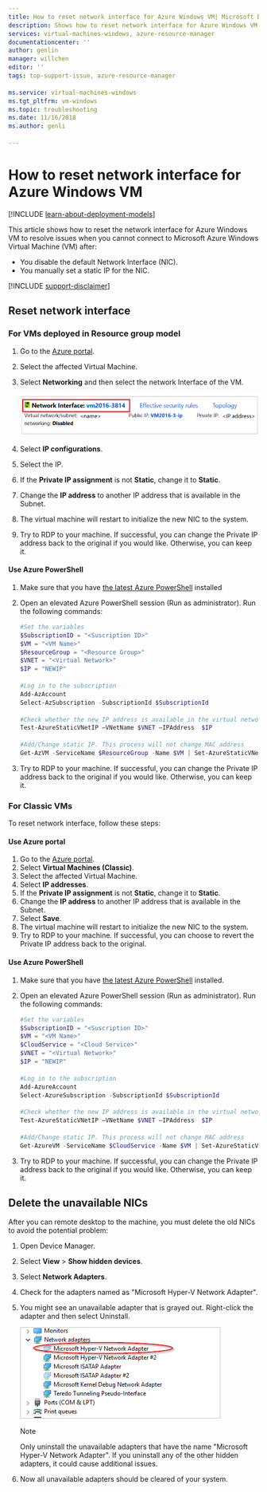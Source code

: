```yaml
---
title: How to reset network interface for Azure Windows VM| Microsoft Docs
description: Shows how to reset network interface for Azure Windows VM
services: virtual-machines-windows, azure-resource-manager
documentationcenter: ''
author: genlin
manager: willchen
editor: ''
tags: top-support-issue, azure-resource-manager

ms.service: virtual-machines-windows
ms.tgt_pltfrm: vm-windows
ms.topic: troubleshooting
ms.date: 11/16/2018
ms.author: genli

---
```

# How to reset network interface for Azure Windows VM 

[!INCLUDE [learn-about-deployment-models](../../../includes/learn-about-deployment-models-both-include.md)]

This article shows how to reset the network interface for Azure Windows VM to resolve issues when you cannot connect to Microsoft Azure Windows Virtual Machine (VM) after:

* You disable the default Network Interface (NIC). 
* You manually set a static IP for the NIC. 

[!INCLUDE [support-disclaimer](../../../includes/support-disclaimer.md)]

## Reset network interface

### For VMs deployed in Resource group model

1.	Go to the [Azure portal](https://ms.portal.azure.com).
2.	Select the affected Virtual Machine.
3.	Select **Networking** and then select the network Interface of the VM.

    ![Network interface location](./media/reset-network-interface/select-network-interface-vm.png)
    
4.	Select **IP configurations**.
5.	Select the IP. 
6.	If the **Private IP assignment**  is not  **Static**, change it to **Static**.
7.	Change the **IP address** to another IP address that is available in the Subnet.
8. The virtual machine will restart to initialize the new NIC to the system.
9.	Try to RDP to your machine.	If successful, you can change the Private IP address back to the original if you would like. Otherwise, you can keep it. 

#### Use Azure PowerShell

1. Make sure that you have [the latest Azure PowerShell](https://docs.microsoft.com/powershell/azure/overview) installed
2. Open an elevated Azure PowerShell session (Run as administrator). Run the following commands:

    ```powershell
    #Set the variables 
    $SubscriptionID = "<Suscription ID>"​
    $VM = "<VM Name>"
    $ResourceGroup = "<Resource Group>"
    $VNET = "<Virtual Network>"
    $IP = "NEWIP"

    #Log in to the subscription​ 
    Add-AzAccount
    Select-AzSubscription -SubscriptionId $SubscriptionId 
    
    #Check whether the new IP address is available in the virtual network.
    Test-AzureStaticVNetIP –VNetName $VNET –IPAddress  $IP

    #Add/Change static IP. This process will not change MAC address
    Get-AzVM -ServiceName $ResourceGroup -Name $VM | Set-AzureStaticVNetIP -IPAddress $IP | Update-AzVM
    ```
3. Try to RDP to your machine.	If successful, you can change the Private IP address back to the original if you would like. Otherwise, you can keep it.

### For Classic VMs

To reset network interface, follow these steps:

#### Use Azure portal

1.	Go to the [Azure portal]( https://ms.portal.azure.com).
2.	Select **Virtual Machines (Classic)**.
3.	Select the affected Virtual Machine.
4.	Select **IP addresses**.
5.	If the **Private IP assignment**  is not  **Static**, change it to **Static**.
6.	Change the **IP address** to another IP address that is available in the Subnet.
7.	Select **Save**.
8.	The virtual machine will restart to initialize the new NIC to the system.
9.	Try to RDP to your machine.	If successful, you can choose to revert the Private IP address back to the original.  

#### Use Azure PowerShell

1. Make sure that you have [the latest Azure PowerShell](https://docs.microsoft.com/powershell/azure/overview) installed.
2. Open an elevated Azure PowerShell session (Run as administrator). Run the following commands:

    ```powershell
    #Set the variables 
    $SubscriptionID = "<Suscription ID>"​
    $VM = "<VM Name>"
    $CloudService = "<Cloud Service>"
    $VNET = "<Virtual Network>"
    $IP = "NEWIP"

    #Log in to the subscription​ 
    Add-AzureAccount
    Select-AzureSubscription -SubscriptionId $SubscriptionId 

    #Check whether the new IP address is available in the virtual network.
    Test-AzureStaticVNetIP –VNetName $VNET –IPAddress  $IP
    
    #Add/Change static IP. This process will not change MAC address
    Get-AzureVM -ServiceName $CloudService -Name $VM | Set-AzureStaticVNetIP -IPAddress $IP |Update-AzureVM
    ```
3. Try to RDP to your machine. If successful, you can change the Private IP address back to the original if you would like. Otherwise, you can keep it. 

## Delete the unavailable NICs
After you can remote desktop to the machine, you must delete the old NICs to avoid the potential problem:

1.	Open Device Manager.
2.	Select **View** > **Show hidden devices**.
3.	Select **Network Adapters**. 
4.	Check for the adapters named as "Microsoft Hyper-V Network Adapter".
5.	You might see an unavailable adapter that is grayed out. Right-click the adapter and then select Uninstall.

    ![the image of the NIC](media/reset-network-interface/nicpage.png)

    > [!NOTE]
    > Only uninstall the unavailable adapters that have the name "Microsoft Hyper-V Network Adapter". If you uninstall any of the other hidden adapters, it could cause additional issues.
    >
    >

6.	Now all unavailable adapters should be cleared of your system.
